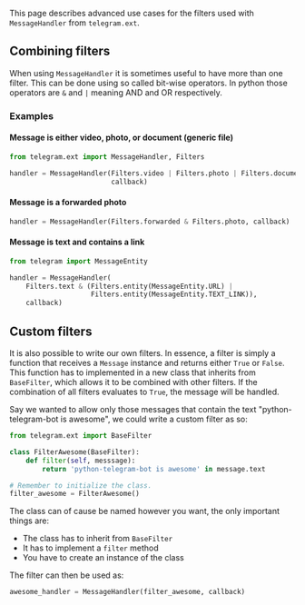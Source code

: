 This page describes advanced use cases for the filters used with `MessageHandler` from `telegram.ext`.

## Combining filters
When using `MessageHandler` it is sometimes useful to have more than one filter. This can be done using so called bit-wise operators. In python those operators are `&` and `|` meaning AND and OR respectively.
### Examples
#### Message is either video, photo, or document (generic file)
``` python
from telegram.ext import MessageHandler, Filters

handler = MessageHandler(Filters.video | Filters.photo | Filters.document, 
                         callback)
```

#### Message is a forwarded photo
``` python
handler = MessageHandler(Filters.forwarded & Filters.photo, callback)
```

#### Message is text and contains a link
``` python
from telegram import MessageEntity

handler = MessageHandler(
    Filters.text & (Filters.entity(MessageEntity.URL) |
                    Filters.entity(MessageEntity.TEXT_LINK)),
    callback)
```

## Custom filters
It is also possible to write our own filters. In essence, a filter is simply a function that receives a `Message` instance and returns either `True` or `False`. This function has to implemented in a new class that inherits from `BaseFilter`, which allows it to be combined with other filters. If the combination of all filters evaluates to `True`, the message will be handled. 

Say we wanted to allow only those messages that contain the text "python-telegram-bot is awesome", we could write a custom filter as so:

```python
from telegram.ext import BaseFilter

class FilterAwesome(BaseFilter):
    def filter(self, messsage):
        return 'python-telegram-bot is awesome' in message.text

# Remember to initialize the class.
filter_awesome = FilterAwesome()
```

The class can of cause be named however you want, the only important things are:
- The class has to inherit from `BaseFilter`
- It has to implement a `filter` method
- You have to create an instance of the class

The filter can then be used as:
```python
awesome_handler = MessageHandler(filter_awesome, callback)
```